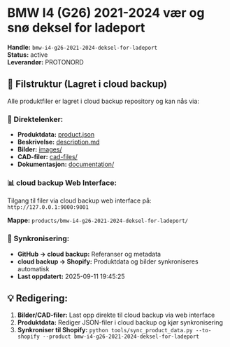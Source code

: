 # BMW I4 (G26) 2021-2024 vær og snø deksel for ladeport

**Handle:** `bmw-i4-g26-2021-2024-deksel-for-ladeport`  
**Status:** active  
**Leverandør:** PROTONORD

## 📁 Filstruktur (Lagret i cloud backup)

Alle produktfiler er lagret i cloud backup repository og kan nås via:

### 🔗 Direktelenker:
- **Produktdata:** [product.json](http://127.0.0.1:9000/products/bmw-i4-g26-2021-2024-deksel-for-ladeport/product.json)
- **Beskrivelse:** [description.md](http://127.0.0.1:9000/products/bmw-i4-g26-2021-2024-deksel-for-ladeport/description.md)
- **Bilder:** [images/](http://127.0.0.1:9000/products/bmw-i4-g26-2021-2024-deksel-for-ladeport/images/)
- **CAD-filer:** [cad-files/](http://127.0.0.1:9000/products/bmw-i4-g26-2021-2024-deksel-for-ladeport/cad-files/)
- **Dokumentasjon:** [documentation/](http://127.0.0.1:9000/products/bmw-i4-g26-2021-2024-deksel-for-ladeport/documentation/)

### 📊 cloud backup Web Interface:
Tilgang til filer via cloud backup web interface på:
`http://127.0.0.1:9000:9001`

**Mappe:** `products/bmw-i4-g26-2021-2024-deksel-for-ladeport/`

### 🔄 Synkronisering:
- **GitHub → cloud backup:** Referanser og metadata
- **cloud backup → Shopify:** Produktdata og bilder synkroniseres automatisk
- **Last oppdatert:** 2025-09-11 19:45:25

## 💡 Redigering:
1. **Bilder/CAD-filer:** Last opp direkte til cloud backup via web interface
2. **Produktdata:** Rediger JSON-filer i cloud backup og kjør synkronisering
3. **Synkroniser til Shopify:** `python tools/sync_product_data.py --to-shopify --product bmw-i4-g26-2021-2024-deksel-for-ladeport`
